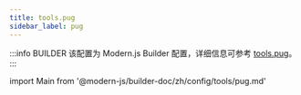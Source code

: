 ```yaml
---
title: tools.pug
sidebar_label: pug
---
```


:::info BUILDER
该配置为 Modern.js Builder 配置，详细信息可参考 [tools.pug](https://modernjs.dev/builder/zh/api/config-tools.html#tools-pug)。
:::

import Main from '@modern-js/builder-doc/zh/config/tools/pug.md'

<Main />
